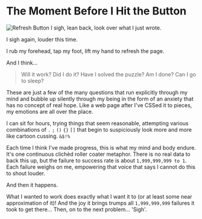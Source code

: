 # The Moment Before I Hit the Button

![Refresh Button](https://pixabay.com/static/uploads/photo/2013/07/12/16/35/redo-151210_640.png)
I sigh, lean back, look over what I just wrote.

I sigh again, louder this time.  

I rub my forehead, tap my foot, lift my hand to refresh the page.

And I think...
> Will it work?  Did I do it?  Have I solved the puzzle?  Am I done?  Can I go to sleep?

These are just a few of the many questions that run explicitly through my mind and bubble up silently through my being in the form of an anxiety that has no concept of real hope.  Like a web page after I've CSSed it to pieces, my emotions are all over the place.

I can sit for hours, trying things that seem reasonable, attempting various combinations of `.` `;` `()` `{}` `[]` that begin to suspiciously look more and more like cartoon cussing. `&$!%`  

Each time I think I've made progress, this is what my mind and body endure.  It's one continuous clichèd roller coater metaphor.  There is no real data to back this up, but the failure to success rate is about `1,999,999,999 to 1`.  Each failure weighs on me, empowering that voice that says I cannot do this to shout louder.

And then it happens.

What I wanted to work does exactly what I want it to (or at least some near approximation of it)!  And the joy it brings trumps all `1,999,999,999` failures it took to get there...  Then, on to the next problem...  'Sigh'.
